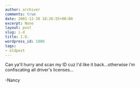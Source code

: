 ```yaml
---
author: archiver
comments: true
date: 2001-12-30 18:26:55+00:00
excerpt: None
layout: post
slug: i-d
title: I.D.
wordpress_id: 1800
tags:
- oldpost
---
```


Can ya'll hurry and scan my ID cuz I'd like it back...otherwise i'm confiscating all driver's licenses...<br /><br />-Nancy